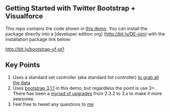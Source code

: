 ## Getting Started with Twitter Bootstrap + Visualforce 

This repo contains the code shown in [this demo](http://www.youtube.com/watch?v=sIWchyCqDa4). You can install the package directly into a [developer edition org] (http://bit.ly/DE-join) with the installation package link below:

http://bit.ly/bootstrap-vf-pt1

## Key Points
1. Uses a standard set controller (aka standard list controller) [to grab all the data](http://www.salesforce.com/us/developer/docs/pages/Content/pages_controller_sosc_access_data.htm)
2. Uses [bootstrap 3.1.1](http://getbootstrap.com/) in this demo, but regardless the point is use 3+. There has been a [myriad of upgrades](http://stackoverflow.com/questions/17952571/how-has-twitter-bootstrap-3-changed-over-version-2-3-2) from 2.3.2 to 3.x to make it more awesome.
3. Feel free to tweet any questions to [me](http://twitter.com/samantha_ready)